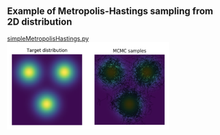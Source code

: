
## Example of Metropolis-Hastings sampling from 2D distribution

<a href="https://github.com/michaelsmclayton/modellingDevelopment/blob/master/statistics/markovChainMonteCarlo/simpleMetropolisHastings.py">simpleMetropolisHastings.py</a><br>
<img width=75% src="./images/mcmcMultiModeSampling.png">